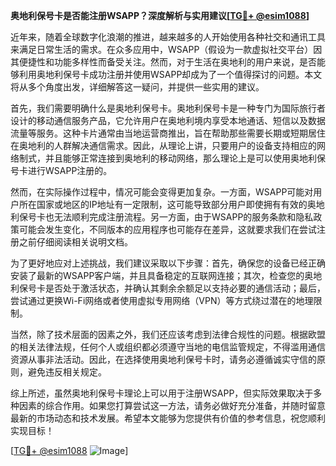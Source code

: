 **奥地利保号卡是否能注册WSAPP？深度解析与实用建议[[TG💪+ @esim1088](https://t.me/s/esim1088)]**

近年来，随着全球数字化浪潮的推进，越来越多的人开始使用各种社交和通讯工具来满足日常生活的需求。在众多应用中，WSAPP（假设为一款虚拟社交平台）因其便捷性和功能多样性而备受关注。然而，对于生活在奥地利的用户来说，是否能够利用奥地利保号卡成功注册并使用WSAPP却成为了一个值得探讨的问题。本文将从多个角度出发，详细解答这一疑问，并提供一些实用的建议。

首先，我们需要明确什么是奥地利保号卡。奥地利保号卡是一种专门为国际旅行者设计的移动通信服务产品，它允许用户在奥地利境内享受本地通话、短信以及数据流量等服务。这种卡片通常由当地运营商推出，旨在帮助那些需要长期或短期居住在奥地利的人群解决通信需求。因此，从理论上讲，只要用户的设备支持相应的网络制式，并且能够正常连接到奥地利的移动网络，那么理论上是可以使用奥地利保号卡进行WSAPP注册的。

然而，在实际操作过程中，情况可能会变得更加复杂。一方面，WSAPP可能对用户所在国家或地区的IP地址有一定限制，这可能导致部分用户即使拥有有效的奥地利保号卡也无法顺利完成注册流程。另一方面，由于WSAPP的服务条款和隐私政策可能会发生变化，不同版本的应用程序也可能存在差异，这就要求我们在尝试注册之前仔细阅读相关说明文档。

为了更好地应对上述挑战，我们建议采取以下步骤：首先，确保您的设备已经正确安装了最新的WSAPP客户端，并且具备稳定的互联网连接；其次，检查您的奥地利保号卡是否处于激活状态，并确认其剩余余额足以支持必要的通信活动；最后，尝试通过更换Wi-Fi网络或者使用虚拟专用网络（VPN）等方式绕过潜在的地理限制。

当然，除了技术层面的因素之外，我们还应该考虑到法律合规性的问题。根据欧盟的相关法律法规，任何个人或组织都必须遵守当地的电信监管规定，不得滥用通信资源从事非法活动。因此，在选择使用奥地利保号卡时，请务必遵循诚实守信的原则，避免违反相关规定。

综上所述，虽然奥地利保号卡理论上可以用于注册WSAPP，但实际效果取决于多种因素的综合作用。如果您打算尝试这一方法，请务必做好充分准备，并随时留意最新的市场动态和技术发展。希望本文能够为您提供有价值的参考信息，祝您顺利实现目标！

[[TG💪+ @esim1088](https://t.me/s/esim1088) ![Image](https://i.postimg.cc/4NQfJmqS/Snipaste-2025-05-13-00-14-12.png)]